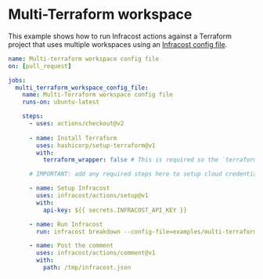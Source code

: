 # Multi-Terraform workspace

This example shows how to run Infracost actions against a Terraform project that uses multiple workspaces using an [Infracost config file](https://www.infracost.io/docs/multi_project/config_file).

[//]: <> (BEGIN EXAMPLE)
```yml
name: Multi-terraform workspace config file
on: [pull_request]

jobs:
  multi_terraform_workspace_config_file:
    name: Multi-Terraform workspace config file
    runs-on: ubuntu-latest

    steps:
      - uses: actions/checkout@v2
      
      - name: Install Terraform
        uses: hashicorp/setup-terraform@v1
        with:
          terraform_wrapper: false # This is required so the `terraform show` command outputs valid JSON

      # IMPORTANT: add any required steps here to setup cloud credentials so Terraform can run

      - name: Setup Infracost
        uses: infracost/actions/setup@v1
        with:
          api-key: ${{ secrets.INFRACOST_API_KEY }}

      - name: Run Infracost
        run: infracost breakdown --config-file=examples/multi-terraform-workspace/code/infracost.yml --format=json --out-file=/tmp/infracost.json

      - name: Post the comment
        uses: infracost/actions/comment@v1
        with:
          path: /tmp/infracost.json
```
[//]: <> (END EXAMPLE)
